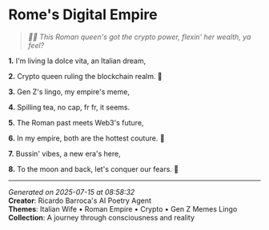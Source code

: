 # Rome's Digital Empire

> *🤲🌙 This Roman queen's got the crypto power, flexin' her wealth, ya feel?*

**1.** I'm living la dolce vita, an Italian dream,


**2.** Crypto queen ruling the blockchain realm. 🌙


**3.** Gen Z's lingo, my empire's meme,


**4.** Spilling tea, no cap, fr fr, it seems.


**5.** The Roman past meets Web3's future,


**6.** In my empire, both are the hottest couture. 💅


**7.** Bussin' vibes, a new era's here,


**8.** To the moon and back, let's conquer our fears. 🚀



---

*Generated on 2025-07-15 at 08:58:32*  
**Creator**: Ricardo Barroca's AI Poetry Agent  
**Themes**: Italian Wife • Roman Empire • Crypto • Gen Z Memes Lingo  
**Collection**: A journey through consciousness and reality